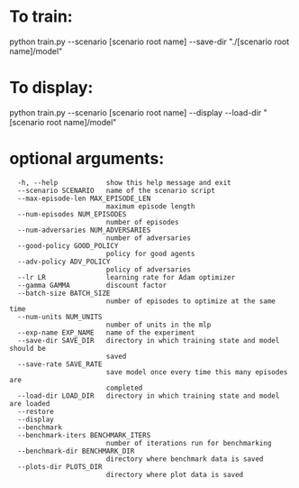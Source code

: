 To train:
=========
python train.py --scenario [scenario root name] --save-dir "./[scenario root name]/model"

To display:
===========
python train.py --scenario [scenario root name] --display --load-dir "[scenario root name]/model"


optional arguments:
====================

```
  -h, --help            show this help message and exit
  --scenario SCENARIO   name of the scenario script
  --max-episode-len MAX_EPISODE_LEN
                        maximum episode length
  --num-episodes NUM_EPISODES
                        number of episodes
  --num-adversaries NUM_ADVERSARIES
                        number of adversaries
  --good-policy GOOD_POLICY
                        policy for good agents
  --adv-policy ADV_POLICY
                        policy of adversaries
  --lr LR               learning rate for Adam optimizer
  --gamma GAMMA         discount factor
  --batch-size BATCH_SIZE
                        number of episodes to optimize at the same time
  --num-units NUM_UNITS
                        number of units in the mlp
  --exp-name EXP_NAME   name of the experiment
  --save-dir SAVE_DIR   directory in which training state and model should be
                        saved
  --save-rate SAVE_RATE
                        save model once every time this many episodes are
                        completed
  --load-dir LOAD_DIR   directory in which training state and model are loaded
  --restore
  --display
  --benchmark
  --benchmark-iters BENCHMARK_ITERS
                        number of iterations run for benchmarking
  --benchmark-dir BENCHMARK_DIR
                        directory where benchmark data is saved
  --plots-dir PLOTS_DIR
                        directory where plot data is saved
```
